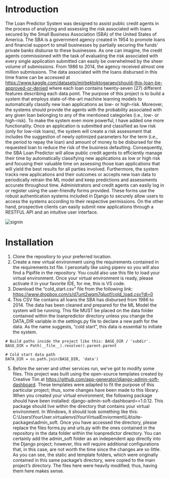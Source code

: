 # Introduction
The Loan Predictor System was designed to assist public credit agents in the process of analyzing and assessing the risk associated with loans secured by the Small Business Association (SBA) of the United States of America. The SBA is a government agency created in 1954 to promote loans and financial support to small businesses by partially securing the funds' private banks disburse to these businesses. As one can imagine, the credit agents commissioned with the task of evaluating the risk associated with every single application submitted can easily be overwhelmed by the sheer volume of submissions. From 1986 to 2014, the agency received almost one million submissions. The data associated with the loans disbursed in this time frame can be accessed at https://www.kaggle.com/datasets/mirbektoktogaraev/should-this-loan-be-approved-or-denied where each loan contains twenty-seven (27) different features describing each data point. The purpose of this project is to build a system that employs state-of-the-art machine learning models to automatically classify new loan applications as low- or high-risk. Moreover, the systems should provide the agents with the probability associated with any given loan belonging to any of the mentioned categories (i.e., low- or high-risk). To make the system even more powerful, I have added one more functionality. Once an application is submitted and classified as low risk (only for low-risk loans), the system will create a risk assessment that includes the suggestion of newly optimized parameters for the term (i.e., the period to repay the loan) and amount of money to be disbursed for the requested loan to reduce the risk of the business defaulting. Consequently, the SBA Loan Predictor will allow public credit agents to efficiently manage their time by automatically classifying new applications as low or high risk and focusing their valuable time on assessing those loan applications that will yield the best results for all parties involved. Furthermore, the system tracks new applications and their outcomes or accepts new loan data to periodically retrain the ML model and keep predictions and assessments accurate throughout time. Administrators and credit agents can easily log in or register using the user-friendly forms provided. These forms use the robust authentication systems included in Django to securely allow users to access the systems according to their respective permissions. On the other hand, prospective clients can easily submit new applications through a RESTFUL API and an intuitive user interface.

![signin](https://github.com/ricardocolindres/django-xgboost-loan-predictor/assets/83890387/f4948871-023c-4a6c-b36e-887df09d16d6)

# Installation

1.	Clone the repository to your preferred location. 
2.	Create a new virtual environment using the requirements contained in the requirements.txt file. I personally like using pipenv so you will also find a Pipifile in the repository. You could also use this file to load your virtual environment. Once your virtual environment is ready, please activate it in your favorite IDE, for me, this is VS code. 
3.	Download the “cold_start.csv” file from the following link: https://www.dropbox.com/s/d7unt2wqm7qluof/cold_load.csv?dl=0
4.	This CSV file contains all loans the SBA has disbursed from 1986 to 2014. The data has been cleaned and prepared for the ML Model the system will be running. This file MUST be placed on the data folder contained within the loanpredictor directory unless you change the DATA_DIR variable in the settings.py file to declare a new path for the data. As the name suggests, “cold start”, this data is essential to initiate the system. 

```
# Build paths inside the project like this: BASE_DIR / 'subdir'.
BASE_DIR = Path(__file__).resolve().parent.parent

# Cold start data path
DATA_DIR = os.path.join(BASE_DIR, 'data')
```
5.	Before the server and other services run, we’ve got to modify some files. This project was built using the open-source templates created by Creative Tim at https://github.com/app-generator/django-admin-soft-dashboard. These templates were adapted to fit the purpose of this particular project; thus, some changes have been made to this library. When you created your virtual environment, the following package should have been installed: django-admin-soft-dashboard==1.0.12. This package should live within the directory that contains your virtual environment. In Windows, it should look something like this: C:\Users\YourUser\.virtualenvs\YourVirtualEnviorment\Lib\site-packages\admin_soft. Once you have accessed the directory, please replace the files forms.py and urls.py with the ones contained in the repository in the data folder within the loanpredictor directory. You can certainly add the admin_soft folder as an independent app directly into the Django project; however, this will require additional configurations that, in this case, are not worth the time since the changes are so little. As you can see, the static and template folders, which were originally contained in this same package’s directory, were copied to the main project’s directory. The files here were heavily modified; thus, having them here makes sense. 
